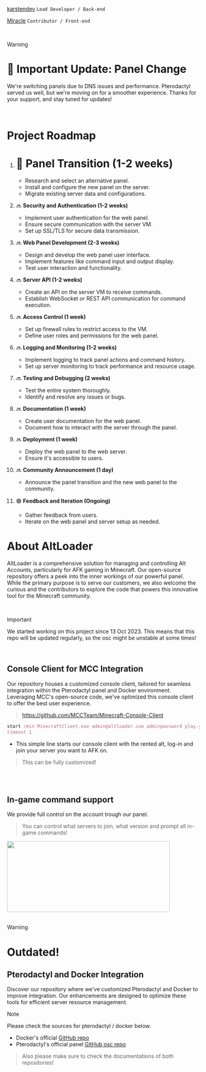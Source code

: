 [karstendev](https://github.com/devkarsten)  ```Lead Developer / Back-end```

[Miracle](https://github.com/miraclesven) ```Contributor / Front-end```

<br>


> [!WARNING]
> # 📢 **Important Update**: Panel Change
> We're switching panels due to DNS issues and performance. Pterodactyl served us well, but we're moving on for a smoother experience. Thanks for your support, and stay tuned for updates!

<br>


# **Project Roadmap**

1. # 📌 **Panel Transition (1-2 weeks)**
   - Research and select an alternative panel.
   - Install and configure the new panel on the server.
   - Migrate existing server data and configurations.

2. 🔜 **Security and Authentication (1-2 weeks)**
   - Implement user authentication for the web panel.
   - Ensure secure communication with the server VM.
   - Set up SSL/TLS for secure data transmission.

3. 🔜 **Web Panel Development (2-3 weeks)**
   - Design and develop the web panel user interface.
   - Implement features like command input and output display.
   - Test user interaction and functionality.

4. 🔜 **Server API (1-2 weeks)**
   - Create an API on the server VM to receive commands.
   - Establish WebSocket or REST API communication for command execution.

5. 🔜 **Access Control (1 week)**
   - Set up firewall rules to restrict access to the VM.
   - Define user roles and permissions for the web panel.

6. 🔜 **Logging and Monitoring (1-2 weeks)**
   - Implement logging to track panel actions and command history.
   - Set up server monitoring to track performance and resource usage.

7. 🔜 **Testing and Debugging (2 weeks)**
   - Test the entire system thoroughly.
   - Identify and resolve any issues or bugs.

8. 🔜 **Documentation (1 week)**
   - Create user documentation for the web panel.
   - Document how to interact with the server through the panel.

9. 🔜 **Deployment (1 week)**
   - Deploy the web panel to the web server.
   - Ensure it's accessible to users.

10. 🔜 **Community Announcement (1 day)**
    - Announce the panel transition and the new web panel to the community.

11. 🟢 **Feedback and Iteration (Ongoing)**
    - Gather feedback from users.
    - Iterate on the web panel and server setup as needed.







# About AltLoader

AltLoader is a comprehensive solution for managing and controlling Alt Accounts, particularly for AFK gaming in Minecraft. Our open-source repository offers a peek into the inner workings of our powerful panel. While the primary purpose is to serve our customers, we also welcome the curious and the contributors to explore the code that powers this innovative tool for the Minecraft community.

<br>

> [!IMPORTANT]
> We started working on this project since 13 Oct 2023.
> This means that this repo will be updated regularly, so the osc might be unstable at some times!

<br>

## Console Client for MCC Integration

Our repository houses a customized console client, tailored for seamless integration within the Pterodactyl panel and Docker environment. Leveraging MCC's open-source code, we've optimized this console client to offer the best user experience.
> https://github.com/MCCTeam/Minecraft-Console-Client

```ruby
start /min MinecraftClient.exe admin@altloader.com adminpassword play.yourserver.com
timeout 1
```
- This simple line starts our console client with the rented alt, log-in and join your server you want to AFK on.
> This can be fully customized!

<br>
<br>

## In-game command support

We provide full control on the account trough our panel. 
> You can control what servers to join, what version and prompt all in-game commands!



<img src="https://gratospo.sirv.com/altloader/Screenshot%202023-10-13%20185021.png" width="426" height="185" alt="">


<br>
<br>

> [!WARNING]
> # Outdated!

## Pterodactyl and Docker Integration

Discover our repository where we've customized Pterodactyl and Docker to improve integration. Our enhancements are designed to optimize these tools for efficient server resource management.
> [!NOTE]
> Please check the sources for pterodactyl / docker below.

- Docker's official [GitHub repo](https://github.com/jenkinsci/docker)
- Pterodactyl's official panel [GitHub osc repo](https://github.com/pterodactyl/panel)


> Also please make sure to check the documentations of both repositories!
